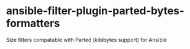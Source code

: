 # ansible-filter-plugin-parted-bytes-formatters
Size filters compatable with Parted (kibibytes support) for Ansible
